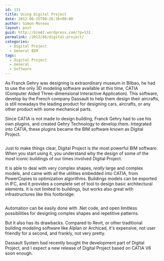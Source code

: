 ```yaml
---
id: 131
title: Using Digital Project
date: 2012-06-25T08:26:36+00:00
author: Simon Moreau
layout: post
guid: http://bim42.wordpress.com/?p=131
permalink: /2012/06/digital-project/
categories:
  - Digital Project
  - General BIM
tags:
  - Digital Project
  - General
  - Software
---
```

As Franck Gehry was designing is extraordinary museum in Bilbao, he had to use the only 3D modeling software available at this time, CATIA (Computer Aided Three-dimensional Interactive Application). This software, develop by the French company Dassault to help them design their aircrafts, is still nowadays the leading product for designing cars, aircrafts, or any other product with some mechanical parts.

Since CATIA is not made to design building, Franck Gehry had to use his own plugins, and created Gehry Technology to develop them. Integrated into CATIA, these plugins became the BIM software known as Digital Project.

![<img class="aligncenter size-full wp-image-132" title="GTCDigitalProjectSplash" src="http://bim42.com/wp-content/uploads/2012/06/gtcdigitalprojectsplash.jpg" alt="" width="540" height="300" srcset="https://bim42.com/wp-content/uploads/2012/06/gtcdigitalprojectsplash.jpg 540w, https://bim42.com/wp-content/uploads/2012/06/gtcdigitalprojectsplash-300x166.jpg 300w" sizes="(max-width: 540px) 100vw, 540px" />](http://bim42.com/wp-content/uploads/2012/06/gtcdigitalprojectsplash.jpg)

Just to make things clear, Digital Project is _the_ most powerful BIM software. When you start using it, you understand why the design of some of the most iconic buildings of our times involved Digital Project.

It is able to deal with very complex shapes, _really_ large and complex models, and came with all the utilities embedded into CATIA, from PowerCopies to optimization algorithms. Buildings models can be exported in IFC, and it provides a complete set of tool to design basic architectural elements. It is not limited to buildings, but works also great with infrastructures like this footbridge:

![<img class="aligncenter size-full wp-image-133" title="Screenshot" src="http://bim42.com/wp-content/uploads/2012/06/screenshot.jpg" alt="" width="584" height="263" srcset="https://bim42.com/wp-content/uploads/2012/06/screenshot.jpg 772w, https://bim42.com/wp-content/uploads/2012/06/screenshot-300x135.jpg 300w" sizes="(max-width: 584px) 100vw, 584px" />](http://bim42.com/wp-content/uploads/2012/06/screenshot.jpg)

Automation can be easily done with .Net code, and open limitless possibilities for designing complex shapes and repetitive patterns.

But it also has its drawbacks. Compared to Revit, or other traditional building modeling software like Alplan or Archicad, it's expensive, not user friendly for a second, and frankly, not very pretty.

Dassault System had recently bought the development part of Digital Project, and I expect a new release of Digital Project based on CATIA V6 soon enough.